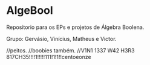 AlgeBool
========

Repositorio para os EPs e projetos de Álgebra Boolena.

Grupo: Gervásio, Vinícius, Matheus e Victor.

//peitos.
//boobies também.
//V1N1 1337 W42 H3R3 817CH35!!!!1!!!!!111!1!1!!centoeonze